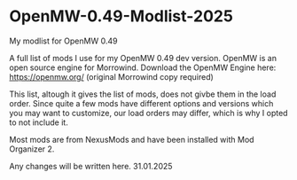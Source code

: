 # OpenMW-0.49-Modlist-2025
My modlist for OpenMW 0.49 

A full list of mods I use for my OpenMW 0.49 dev version. OpenMW is an open source engine for Morrowind.
Download the OpenMW Engine here: https://openmw.org/ (original Morrowind copy required)

This list, altough it gives the list of mods, does not givbe them in the load order. Since quite a few mods have different options and versions which you may want to customize, our load orders may differ, which is why I opted to not include it.

Most mods are from NexusMods and have been installed with Mod Organizer 2.

Any changes will be written here.
31.01.2025

